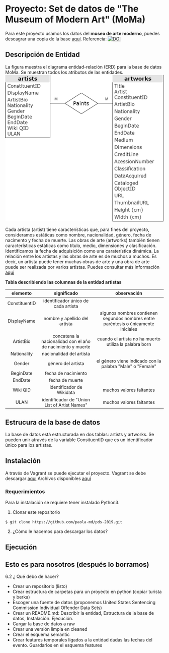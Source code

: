 # Proyecto: Set de datos de "The Museum of Modern Art" (MoMa) 
Para este proyecto usamos los datos del **museo de arte moderno**, puedes descagrar una copia de la base [aquí](https://github.com/MuseumofModernArt/collection). Referencia: [![DOI](https://zenodo.org/badge/doi/10.5281/zenodo.3524700.svg)](http://dx.doi.org/10.5281/zenodo.3524700)

## Descripción de Entidad
La figura muestra el diagrama entidad-relación (ERD) para la base de datos MoMa. Se muestran todos los atributos de las entidades.
![Alt text](results/entidad-relacion.png?raw=true "Title")

Cada artista (artist) tiene características que, para fines del proyecto, consideramos estáticas como nombre, nacionalidad, género, fecha de nacimento y fecha de muerte. Las obras de arte (artworks) también tienen características estáticas como título, medio, dimensiones y clasificación. Identificamos la fecha de adquisición como una caraterística dinámica.
La relación entre los artistas y las obras de arte es de muchos a muchos. Es decir, un artista puede tener muchas obras de arte y una obra de arte puede ser realizada por varios artistas.
Puedes consultar más información [aquí](https://github.com/MuseumofModernArt/collection)

**Tabla describiendo las columnas de la entidad artistas**

|    ﻿elemento   |                         significado                         |                                     observación                                    |
|:-------------:|:-----------------------------------------------------------:|:----------------------------------------------------------------------------------:|
| ConstituentID | identificador único de cada artista                         |                                                                                    |
| DisplayName   | nombre y apellido del artista                               | algunos nombres contienen segundos nombres entre paréntesis o únicamente iniciales |
| ArtistBio     | concatena la nacionalidad con el año de nacimiento y muerte | cuando el artista no ha muerto utiliza la palabra born                             |
| Nationality   | nacionalidad del artista                                    |                                                                                    |
| Gender        | género del artista                                          | el género viene indicado con la palabra "Male" o "Female"                          |
| BeginDate     | fecha de nacimiento                                         |                                                                                    |
| EndDate       | fecha de muerte                                             |                                                                                    |
| Wiki QID      | identificador de Wikidata                                   | muchos valores faltantes                                                           |
| ULAN          | identificador de "Union List of Artist Names"               | muchos valores faltantes                                                           |

## Estrucura de la base de datos
La base de datos está estructurada en dos tablas: artists y artworks.
Se pueden unir através de la variable ConsituentID que es un identificador único para los artistas. 

## Instalación
A través de Vagrant se puede ejecutar el proyecto. 
Vagrant se debe descargar [aquí](https://www.vagrantup.com/downloads.html)
Archivos disponibles [aquí](https://github.com/ITAM-DS/programming-for-data-science-2019/tree/master/vagrant-ds)

### Requerimientos
Para la instalación se requiere tener instalado Python3.

1. Clonar este repositorio 
```
$ git clone https://github.com/paola-md/pds-2019.git
```
2. ¿Cómo le hacemos para descargar los datos?


## Ejecución



## Esto es para nosotros (después lo borramos)
6.2 ¿ Qué debo de hacer?
* Crear un repositorio (listo)
* Crear estructura de carpetas para un proyecto en python (copiar turista y berka)
* Escoger una fuente de datos (proponemos United States Sentencing Commission Individual Offender Data Sets)
* Crear un README.md: Describir la entidad, Estructura de la base de
datos, Instalación. Ejecución.
* Cargar la base de datos a raw
* Crear una versión limpia en cleaned
* Crear el esquema semantic
* Crear features temporales ligados a la entidad dadas las fechas del
evento. Guardarlos en el esquema features
